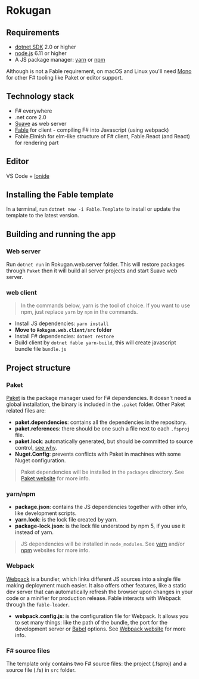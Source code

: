 # Rokugan

## Requirements

* [dotnet SDK](https://www.microsoft.com/net/download/core) 2.0 or higher
* [node.js](https://nodejs.org) 6.11 or higher
* A JS package manager: [yarn](https://yarnpkg.com) or [npm](http://npmjs.com/)

Although is not a Fable requirement, on macOS and Linux you'll need [Mono](http://www.mono-project.com/) for other F# tooling like Paket or editor support.

## Technology stack

* F# everywhere
* .net core 2.0
* [Suave](http://suave.io) as web server
* [Fable](http://fable.io) for client - compiling F# into Javascript (using webpack)
* Fable.Elmish for elm-like structure of F# client, Fable.React (and React) for rendering part 


## Editor

VS Code + [Ionide](http://ionide.io/)

## Installing the Fable template

In a terminal, run `dotnet new -i Fable.Template` to install or update the template to the latest version.

## Building and running the app

### Web server

Run `dotnet run` in Rokugan.web.server folder. This will restore packages through `Paket` then it will build all server projects and start Suave web server.

### web client

> In the commands below, yarn is the tool of choice. If you want to use npm, just replace `yarn` by `npm` in the commands.

* Install JS dependencies: `yarn install`
* **Move to `Rokugan.web.client/src` folder**
* Install F# dependencies: `dotnet restore`
* Build client by `dotnet fable yarn-build`, this will create javascript bundle file `bundle.js`

## Project structure

### Paket

[Paket](https://fsprojects.github.io/Paket/) is the package manager used for F# dependencies. It doesn't need a global installation, the binary is included in the `.paket` folder. Other Paket related files are:

- **paket.dependencies**: contains all the dependencies in the repository.
- **paket.references**: there should be one such a file next to each `.fsproj` file.
- **paket.lock**: automatically generated, but should be committed to source control, [see why](https://fsprojects.github.io/Paket/faq.html#Why-should-I-commit-the-lock-file).
- **Nuget.Config**: prevents conflicts with Paket in machines with some Nuget configuration.

> Paket dependencies will be installed in the `packages` directory. See [Paket website](https://fsprojects.github.io/Paket/) for more info.

### yarn/npm

- **package.json**: contains the JS dependencies together with other info, like development scripts.
- **yarn.lock**: is the lock file created by yarn.
- **package-lock.json**: is the lock file understood by npm 5, if you use it instead of yarn.

> JS dependencies will be installed in `node_modules`. See [yarn](https://yarnpkg.com) and/or [npm](http://npmjs.com/) websites for more info.

### Webpack

[Webpack](https://webpack.js.org) is a bundler, which links different JS sources into a single file making deployment much easier. It also offers other features, like a static dev server that can automatically refresh the browser upon changes in your code or a minifier for production release. Fable interacts with Webpack through the `fable-loader`.

- **webpack.config.js**: is the configuration file for Webpack. It allows you to set many things: like the path of the bundle, the port for the development server or [Babel](https://babeljs.io/) options. See [Webpack website](https://webpack.js.org) for more info.

### F# source files

The template only contains two F# source files: the project (.fsproj) and a source file (.fs) in `src` folder.

